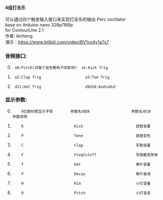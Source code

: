 #### 4组打击乐
可以通过四个触发输入接口来实现打击乐的输出
Perc oscillator  
base on Arduino nano 328p/168p  
for ContourLine 2.1  
作者: lecheng  
演示：https://www.bilibili.com/video/BV1vx4y1a7s7


### 音频接口:  

0.      a0:Pitch(对每个音色都有不同影响)  a1:Kick Trig  
1.      a2:Clap Trig                    a3:Tom Trig  
2.      d11:Hat Trig                    d9d10:AudioOut    

### 显示参数:  



 0.         8位数码管显示字母        参数名词EN                   参数名词CN                    参数说明
 1.         K                       Kick                        底鼓音量                      
 2.         P                       Tone                        底鼓音色
 3.         C                       Clap                        军鼓音量
 4.         F                       FreqCutoff                  军鼓截至频率                    
 5.         T                       Hat                         镲片音量                   
 6.         P                       Decay                       镲片衰减                    
 7.         H                       Rim                         小打音量                    
 8.         D                       Pitch                       小打音高                    
                     
